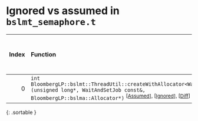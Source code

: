 # Ignored vs assumed in `bslmt_semaphore.t`

<script src="../sorttable.js"></script>

|   Index | Function                                                                                                                                                                                                                    |   Difference in number of lines |   Function size difference in bytes |   Number of lines in assumed build | Number of bytes in assumed build   |   Number of lines in ignored build | Number of bytes in ignored build   |
|--------:|:----------------------------------------------------------------------------------------------------------------------------------------------------------------------------------------------------------------------------|--------------------------------:|------------------------------------:|-----------------------------------:|:-----------------------------------|-----------------------------------:|:-----------------------------------|
|       0 | `int BloombergLP::bslmt::ThreadUtil::createWithAllocator<WaitAndSetJob>(unsigned long*, WaitAndSetJob const&, BloombergLP::bslma::Allocator*)` <sup>\[[Assumed](0-assume)\], \[[Ignored](0-none)\], \[[Diff](0.diff.html)\] |                              -7 |                                 -32 |                                368 | 4,213,168                          |                                400 | 4,213,168                          |
{: .sortable }
